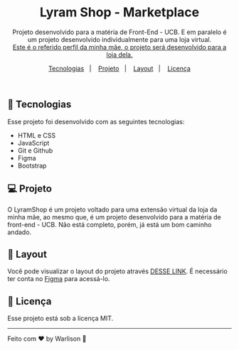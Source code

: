 <h1 align="center"> Lyram Shop - Marketplace </h1>

<p align="center">
Projeto desenvolvido para a matéria de Front-End - UCB. E em paralelo é um projeto desenvolvido individualmente para uma loja virtual.<br/>
<a href="https://www.instagram.com/marly_rsilva/">Este é o referido perfil da minha mãe, o projeto será desenvolvido para a loja dela.</a>
</p>

<p align="center">
  <a href="#-tecnologias">Tecnologias</a>&nbsp;&nbsp;&nbsp;|&nbsp;&nbsp;&nbsp;
  <a href="#-projeto">Projeto</a>&nbsp;&nbsp;&nbsp;|&nbsp;&nbsp;&nbsp;
  <a href="#-layout">Layout</a>&nbsp;&nbsp;&nbsp;|&nbsp;&nbsp;&nbsp;
  <a href="#memo-licença">Licença</a>
</p>

<br>


## 🚀 Tecnologias

Esse projeto foi desenvolvido com as seguintes tecnologias:

- HTML e CSS
- JavaScript
- Git e Github
- Figma
- Bootstrap

## 💻 Projeto

O LyramShop é um projeto voltado para uma extensão virtual da loja da minha mãe, ao mesmo que, é um projeto desenvolvido para a matéria de front-end - UCB. Não está completo, porém, já está um bom caminho andado.

## 🔖 Layout

Você pode visualizar o layout do projeto através [DESSE LINK]([https://www.figma.com/community/file/1187422022288947321](https://www.figma.com/file/RAXAOPNCERvXXOsVCSf3PR/Untitled?node-id=1%3A7132&t=Mangxj2lFbw1kiQ3-1)). É necessário ter conta no [Figma](https://figma.com) para acessá-lo.

## :memo: Licença

Esse projeto está sob a licença MIT.

---

Feito com ♥ by Warlison :wave: 
